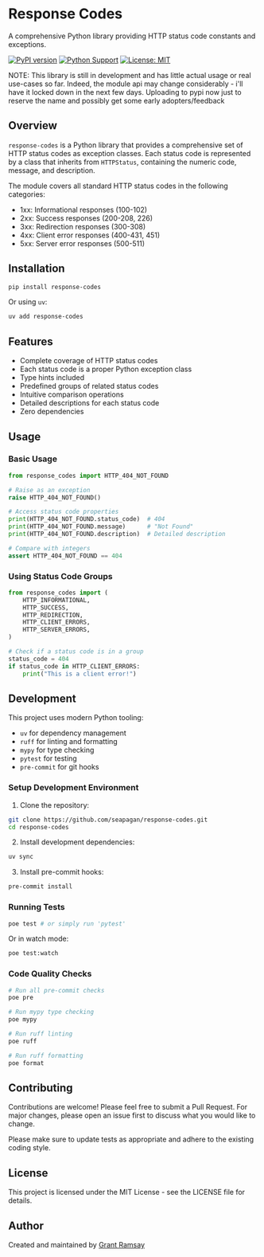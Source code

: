 # Response Codes

A comprehensive Python library providing HTTP status code constants and exceptions.

[![PyPI version](https://badge.fury.io/py/response-codes.svg)](https://badge.fury.io/py/response-codes)
[![Python Support](https://img.shields.io/pypi/pyversions/response-codes.svg)](https://pypi.org/project/response-codes/)
[![License: MIT](https://img.shields.io/badge/License-MIT-yellow.svg)](https://opensource.org/licenses/MIT)

NOTE: This library is still in development and has little actual usage or real
use-cases so far. Indeed, the module api may change considerably - i'll have it
locked down in the next few days. Uploading to pypi now just to reserve the name
and possibly get some early adopters/feedback

## Overview

`response-codes` is a Python library that provides a comprehensive set of HTTP status codes as exception classes. Each status code is represented by a class that inherits from `HTTPStatus`, containing the numeric code, message, and description.

The module covers all standard HTTP status codes in the following categories:

- 1xx: Informational responses (100-102)
- 2xx: Success responses (200-208, 226)
- 3xx: Redirection responses (300-308)
- 4xx: Client error responses (400-431, 451)
- 5xx: Server error responses (500-511)

## Installation

```bash
pip install response-codes
```

Or using `uv`:

```bash
uv add response-codes
```

## Features

- Complete coverage of HTTP status codes
- Each status code is a proper Python exception class
- Type hints included
- Predefined groups of related status codes
- Intuitive comparison operations
- Detailed descriptions for each status code
- Zero dependencies

## Usage

### Basic Usage

```python
from response_codes import HTTP_404_NOT_FOUND

# Raise as an exception
raise HTTP_404_NOT_FOUND()

# Access status code properties
print(HTTP_404_NOT_FOUND.status_code)  # 404
print(HTTP_404_NOT_FOUND.message)      # "Not Found"
print(HTTP_404_NOT_FOUND.description)  # Detailed description

# Compare with integers
assert HTTP_404_NOT_FOUND == 404
```

### Using Status Code Groups

```python
from response_codes import (
    HTTP_INFORMATIONAL,
    HTTP_SUCCESS,
    HTTP_REDIRECTION,
    HTTP_CLIENT_ERRORS,
    HTTP_SERVER_ERRORS,
)

# Check if a status code is in a group
status_code = 404
if status_code in HTTP_CLIENT_ERRORS:
    print("This is a client error!")
```

## Development

This project uses modern Python tooling:

- `uv` for dependency management
- `ruff` for linting and formatting
- `mypy` for type checking
- `pytest` for testing
- `pre-commit` for git hooks

### Setup Development Environment

1. Clone the repository:

```bash
git clone https://github.com/seapagan/response-codes.git
cd response-codes
```

2. Install development dependencies:

```bash
uv sync
```

3. Install pre-commit hooks:

```bash
pre-commit install
```

### Running Tests

```bash
poe test # or simply run 'pytest'
```

Or in watch mode:

```bash
poe test:watch
```

### Code Quality Checks

```bash
# Run all pre-commit checks
poe pre

# Run mypy type checking
poe mypy

# Run ruff linting
poe ruff

# Run ruff formatting
poe format
```

## Contributing

Contributions are welcome! Please feel free to submit a Pull Request. For major changes, please open an issue first to discuss what you would like to change.

Please make sure to update tests as appropriate and adhere to the existing coding style.

## License

This project is licensed under the MIT License - see the LICENSE file for details.

## Author

Created and maintained by [Grant Ramsay](https://github.com/seapagan)
